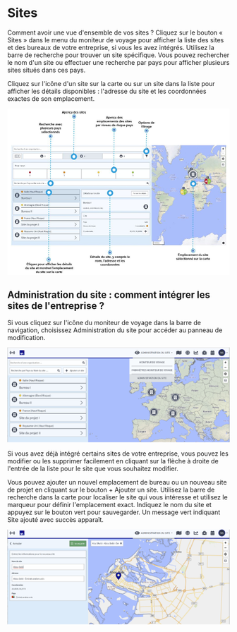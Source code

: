 # Sites

Comment avoir une vue d'ensemble de vos sites ? Cliquez sur le bouton « Sites » dans le menu du moniteur de voyage pour afficher la liste des sites et des bureaux de votre entreprise, si vous les avez intégrés. Utilisez la barre de recherche pour trouver un site spécifique. Vous pouvez rechercher le nom d'un site ou effectuer une recherche par pays pour afficher plusieurs sites situés dans ces pays.

Cliquez sur l'icône d'un site sur la carte ou sur un site dans la liste pour afficher les détails disponibles : l'adresse du site et les coordonnées exactes de son emplacement.

![](../../.gitbook/assets/tm_img03%20%283%29.jpg)

## Administration du site : comment intégrer les sites de l'entreprise ?

Si vous cliquez sur l'icône du moniteur de voyage dans la barre de navigation, choisissez Administration du site  pour accéder au panneau de modification.

![](../../.gitbook/assets/site_management%20%283%29.jpg)

Si vous avez déjà intégré certains sites de votre entreprise, vous pouvez les modifier ou les supprimer facilement en cliquant sur la flèche à droite de l'entrée de la liste pour le site que vous souhaitez modifier.

Vous pouvez ajouter un nouvel emplacement de bureau ou un nouveau site de projet en cliquant sur le bouton + Ajouter un site. Utilisez la barre de recherche dans la carte pour localiser le site qui vous intéresse et utilisez le marqueur pour définir l'emplacement exact. Indiquez le nom du site et appuyez sur le bouton vert pour sauvegarder. Un message vert indiquant Site ajouté avec succès apparaît.

![](../../.gitbook/assets/site_management_new%20%282%29.jpg)

